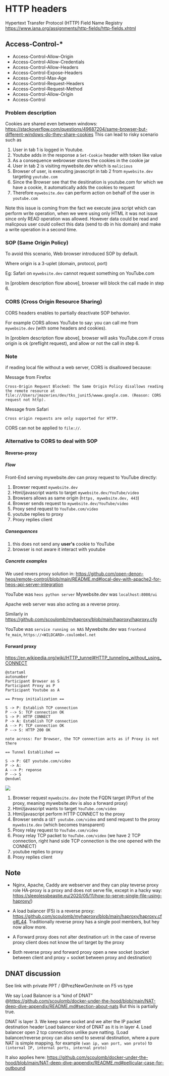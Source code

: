 # HTTP headers 

Hypertext Transfer Protocol (HTTP) Field Name Registry
https://www.iana.org/assignments/http-fields/http-fields.xhtml

## Access-Control-*

- Access-Control-Allow-Origin
- Access-Control-Allow-Credentials
- Access-Control-Allow-Headers
- Access-Control-Expose-Headers
- Access-Control-Max-Age
- Access-Control-Request-Headers
- Access-Control-Request-Method
- Access-Control-Allow-Origin
- Access-Control

### Problem description

Cookies are shared even between windows: https://stackoverflow.com/questions/49687204/same-browser-but-different-windows-do-they-share-cookies
This can lead to risky scenario such as
1. User in tab 1 is logged in Youtube.
1. Youtube adds in the response a `Set-Cookie` header with token like value
1. As a consequence webrowser stores the cookies in the cookie jar  
1. User in tab 2 is visiting mywebsite.dev which is `malicious` 
1. Browser of user, is executing javascript in tab 2 from `mywebsite.dev` targeting `youtube.com`
1. Since the Browser see that the desitination is youtube.com for which we have a cookie, it automatically adds the cookies to request
1. Therefore `mywebsite.dev` can perform action on behalf of the user in `youtube.com` 

Note this issue is coming from the fact we execute java script which can perform write operation, when we were using only HTML it was not issue since only READ operation was allowed.
However data could be read and malicpous user could collect this data (send to db in his domain) and make a write operation in a second time. 

### SOP (Same Origin Policy) 

To avoid this scenario, Web browser introduced SOP by default.

Where origin is a 3-uplet (domain, protocol, port)

Eg: Safari on `mywebsite.dev` cannot request something on YouTube.com

In [problem description flow above], browser will block the call made in step 6.



### CORS (Cross Origin Resource Sharing)

CORS headers enables to partially deactivate SOP behavior.

For example CORS allows YouTube to say: you can call me from `mywebsite.dev` (with some headers and cookies).

In [problem description flow above], browser will asks YouTube.com if cross origin is ok (preflight request), and allow or not the call in step 6.


### Note

if reading local file without a web server, CORS is disallowed because:

Message from Firefox

```
Cross-Origin Request Blocked: The Same Origin Policy disallows reading the remote resource at file:///Users/jmazeries/dev/tks_junit5/wwww.google.com. (Reason: CORS request not http).
```

Message from Safari

```
Cross origin requests are only supported for HTTP. 
```

CORS can not be applied to `file://`.

### Alternative to CORS to deal with SOP 

#### Reverse-proxy 

##### Flow

Front-End serving mywebsite.dev can proxy request to YouTube directly:


1. Browser request `mywebsite.dev`
2. Html/javascript wants to target `mywebsite.dev/YouTube/video`
3. Browsers allows as same origin (`https, mywebsite.dev, 443`)
4. Browser sends request to `mywebsite.dev/YouTube/video`
5. Proxy send request to `YouTube.com/video`
6. youtube replies to proxy
7. Proxy replies client

##### Consequences
1. this does not send any **user's** cookie to YouTube
2. browser is not aware it interact with youtube

##### Concrete examples

We used revers proxy solution in: https://github.com/open-denon-heos/remote-control/blob/main/README.md#local-dev-with-apache2-for-heos-api-server-integration

YouTube was `heos python server`
Mywebsite.dev was `localhost:8080/ui`

Apache web server was also acting as a reverse proxy.

Similarly in https://github.com/scoulomb/myhaproxy/blob/main/haproxy/haproxy.cfg


YouTube was `service running on NAS`
Mywebsite.dev was `frontend fe_main`, `https://<WILDCARD>.coulombel.net`

#### Forward proxy 

https://en.wikipedia.org/wiki/HTTP_tunnel#HTTP_tunneling_without_using_CONNECT

<!-- atlassian Http+Proxy+for+  ... -->

```plantuml
@startuml
autonumber
Participant Browser as S
Participant Proxy as P
Participant Youtube as A

== Proxy initialization ==

S -> P: Establish TCP connection
P --> S: TCP connection OK
S -> P: HTTP CONNECT
P -> A: Establish TCP connection
A --> P: TCP connection OK
P --> S: HTTP 200 OK

note across: For Browser, the TCP connection acts as if Proxy is not there

== Tunnel Established ==

S -> P: GET youtube.com/video
P -> A:
A --> P: reponse
P --> S
@enduml
```


![](forward-proxy.svg)

1. Browser request `mywebsite.dev` (note the FQDN target IP/Port of the proxy, meaning mywebsite.dev is also a forward proxy)
2. Html/javascript wants to target `YouTube.com/video`
3. Html/javascript perform HTTP CONNECT to the proxy
4. Browser sends a `GET youtube.com/video` and send request to the proxy `mywebsite.dev` (which becomes transparent)
5. Proxy relay request to `YouTube.com/video`
5. Proxy relay TCP packet to `YouTube.com/video` (we have 2 TCP connection, right hand side TCP connection is the one opened with the CONNECT)
6. youtube replies to proxy
7. Proxy replies client


## Note

- Nginx, Apache, Caddy are webserver and they can play teverse proxy role 
HA-proxy is a proxy and does not serve file, except in a hacky way: https://sleeplessbeastie.eu/2020/05/11/how-to-serve-single-file-using-haproxy/)

- A load balancer (F5) is a reverse proxy: https://github.com/scoulomb/myhaproxy/blob/main/haproxy/haproxy.cfg#L44.
Traditionally reverse proxy has a single pool members, but hey now allow more.

- A Forward proxy does not alter destination url: in the case of reverse proxy client does not know the url target by the proxy

- Both reverse proxy and forward proxy open a new socket (socket between client and proxy + socket between proxy and destination)
<!-- reverse proxy keep tcp open -->



## DNAT discussion 

See link with  private PPT / @PrezNewGen/note on F5 vs type 

We say Load Balancer is a “kind of DNAT” @https://github.com/scoulomb/docker-under-the-hood/blob/main/NAT-deep-dive-appendix/README.md#section-about-nats 
But this is partially true.

DNAT is layer 3. We keep same socket and we alter the IP packet destination header
Load balancer kind of DNAT as it is in layer 4. Load balancer open 2 tcp connections unlike pure natting.
(Load balancer/reverse proxy can also send to several destination, where a pure NAT is simple mapping. for example  `(wan ip, wan port, wan proto)` to `(internal IP, internal ports, internal proto)`
<!-- I put WAN but WAN can be a LAN -->

It also applies here: https://github.com/scoulomb/docker-under-the-hood/blob/main/NAT-deep-dive-appendix/README.md#pellicular-case-for-outbound

<!-- doc is ccl until here --> 
<!-- Updated cross link in nat-deep-dive-appendix => DONE, above clear OK: https://github.com/scoulomb/docker-under-the-hood/commit/5371e833674dcdecef2cb8fda238e1acf662703b -->
